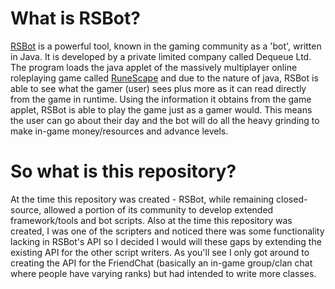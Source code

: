 # What is RSBot?
[RSBot](https://www.powerbot.org/) is a powerful tool, known in the gaming community as a 'bot', written in Java. It is developed by a private limited company called Dequeue Ltd. The program loads the java applet of the massively multiplayer online roleplaying game called [RuneScape](https://www.runescape.com) and due to the nature of java, RSBot is able to see what the gamer (user) sees plus more as it can read directly from the game in runtime. Using the information it obtains from the game applet, RSBot is able to play the game just as a gamer would. This means the user can go about their day and the bot will do all the heavy grinding to make in-game money/resources and advance levels.

# So what is this repository?
At the time this repository was created - RSBot, while remaining closed-source, allowed a portion of its community to develop extended framework/tools and bot scripts. Also at the time this repository was created, I was one of the scripters and noticed there was some functionality lacking in RSBot's API so I decided I would will these gaps by extending the existing API for the other script writers. As you'll see I only got around to creating the API for the FriendChat (basically an in-game group/clan chat where people have varying ranks) but had intended to write more classes.
